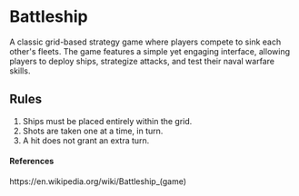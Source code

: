<h1>Battleship</h1>

<p>A classic grid-based strategy game where players compete to sink each other's fleets. The game features a simple yet engaging interface, allowing players to deploy ships, strategize attacks, and test their naval warfare skills. </p>

<h2>Rules</h2>
<ol>
  <li>Ships must be placed entirely within the grid.</li>
  <li>Shots are taken one at a time, in turn.</li>
  <li>A hit does not grant an extra turn.</li>
</ol>

<h4>References</h4>
<p>https://en.wikipedia.org/wiki/Battleship_(game)</p>
